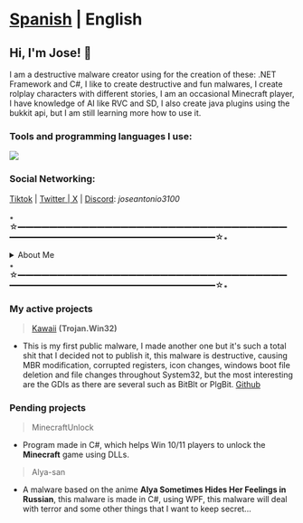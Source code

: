 # [Spanish](README-ES.md) | English
## Hi, I'm Jose! 👋

I am a destructive malware creator using for the creation of these: .NET Framework and C#, I like to create destructive and fun malwares, I create rolplay characters with different stories, I am an occasional Minecraft player, I have knowledge of AI like RVC and SD, I also create java plugins using the bukkit api, but I am still learning more how to use it.

### Tools and programming languages I use:
![](https://skillicons.dev/icons?i=idea,vscode,visualstudio,cs,net,discordjs,java,js,nodejs,py)

### Social Networking:

[Tiktok](https://tiktok.com/@zblueex_) | [Twitter | X](https://x.com/Joseantonio3100) | [Discord](https://discordapp.com/users/971813292102266920): *joseantonio3100*

꘎☆━━━━━━━━━━━━━━━━━━━━━━━━━━━━━━━━━━━━━━━━━━━━━━━━━━━━━━━━━━━━☆꘎
<details>
  
<summary>About Me</summary>

  * **Name:** José Antonio
  * **Games I have played:** Minecraft, Roblox, Stumble Guys, Asphalt and Doki Doki Literature Club
  * **Favorite Games:** Minecraft, Asphalt and Stumble Guys
  * **Hobbies:** Playing games, creating malware or something related to GDI and creating and developing characters.
  * **Where I live?:** Mexico
  * **I speak:** Spanish (Always) and English (6%)
  
</details>
꘎☆━━━━━━━━━━━━━━━━━━━━━━━━━━━━━━━━━━━━━━━━━━━━━━━━━━━━━━━━━━━━☆꘎

### My active projects

> [Kawaii](https://github.com/ItzMoon931/Kawaii) **(Trojan.Win32)**
* This is my first public malware, I made another one but it's such a total shit that I decided not to publish it, this malware is destructive, causing MBR modification, corrupted registers, icon changes, windows boot file deletion and file changes throughout System32, but the most interesting are the GDIs as there are several such as BitBlt or PlgBit. [Github](https://github.com/ItzMoon931/Kawaii)

### Pending projects

> MinecraftUnlock
* Program made in C#, which helps Win 10/11 players to unlock the **Minecraft** game using DLLs.

> Alya-san
* A malware based on the anime __**Alya Sometimes Hides Her Feelings in Russian**__, this malware is made in C#, using WPF, this malware will deal with terror and some other things that I want to keep secret...
